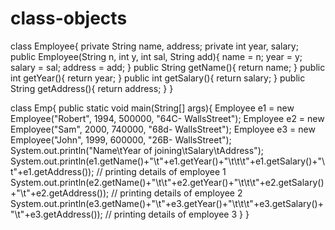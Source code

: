 # class-objects

class Employee{
  private String name, address;
  private int year, salary;
  public Employee(String n, int y, int sal, String add){
    name = n;
    year = y;
    salary = sal;
    address = add;
  }
  public String getName(){
    return name;
  }
  public int getYear(){
    return year;
  }
  public int getSalary(){
    return salary;
  }
  public String getAddress(){
    return address;
  }
}

class Emp{
  public static void main(String[] args){
    Employee e1 = new Employee("Robert", 1994, 500000, "64C- WallsStreet");
    Employee e2 = new Employee("Sam", 2000, 740000, "68d- WallsStreet");
    Employee e3 = new Employee("John", 1999, 600000, "26B- WallsStreet");
    System.out.println("Name\tYear of joining\tSalary\tAddress");
    System.out.println(e1.getName()+"\t"+e1.getYear()+"\t\t\t"+e1.getSalary()+"\t"+e1.getAddress());  // printing details of employee 1
    System.out.println(e2.getName()+"\t\t"+e2.getYear()+"\t\t\t"+e2.getSalary()+"\t"+e2.getAddress());  // printing details of employee 2
    System.out.println(e3.getName()+"\t"+e3.getYear()+"\t\t\t"+e3.getSalary()+"\t"+e3.getAddress());  // printing details of employee 3
  }
}

